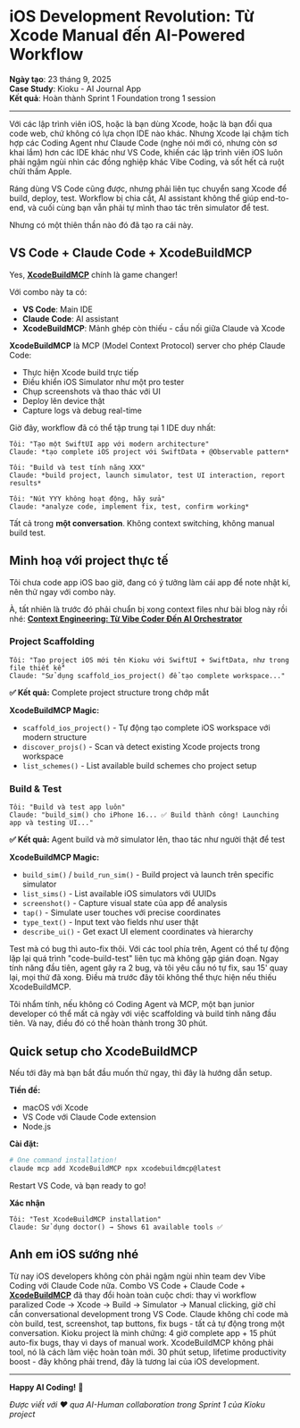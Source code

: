 # iOS Development Revolution: Từ Xcode Manual đến AI-Powered Workflow

**Ngày tạo**: 23 tháng 9, 2025  
**Case Study**: Kioku - AI Journal App  
**Kết quả**: Hoàn thành Sprint 1 Foundation trong 1 session

---

Với các lập trình viên iOS, hoặc là bạn dùng Xcode, hoặc là bạn đổi qua code web, chứ không có lựa chọn IDE nào khác. Nhưng Xcode lại chậm tích hợp các Coding Agent như Claude Code (nghe nói mới có, nhưng còn sơ khai lắm) hơn các IDE khác như VS Code, khiến các lập trình viên iOS luôn phải ngậm ngùi nhìn các đồng nghiệp khác Vibe Coding, và sốt hết cả ruột chửi thầm Apple.

Ráng dùng VS Code cũng được, nhưng phải liên tục chuyển sang Xcode để build, deploy, test. Workflow bị chia cắt, AI assistant không thể giúp end-to-end, và cuối cùng bạn vẫn phải tự mình thao tác trên simulator để test.

Nhưng có một thiên thần nào đó đã tạo ra cái này.

## VS Code + Claude Code + XcodeBuildMCP

Yes, **[XcodeBuildMCP](https://github.com/cameroncooke/XcodeBuildMCP)** chính là game changer!

Với combo này ta có:
- **VS Code**: Main IDE
- **Claude Code**: AI assistant 
- **XcodeBuildMCP**: Mảnh ghép còn thiếu - cầu nối giữa Claude và Xcode

**XcodeBuildMCP** là MCP (Model Context Protocol) server cho phép Claude Code:
- Thực hiện Xcode build trực tiếp
- Điều khiển iOS Simulator như một pro tester
- Chụp screenshots và thao thác với UI
- Deploy lên device thật
- Capture logs và debug real-time

Giờ đây, workflow đã có thể tập trung tại 1 IDE duy nhất:

```
Tôi: "Tạo một SwiftUI app với modern architecture"
Claude: *tạo complete iOS project với SwiftData + @Observable pattern*

Tôi: "Build và test tính năng XXX"  
Claude: *build project, launch simulator, test UI interaction, report results*

Tôi: "Nút YYY không hoạt động, hãy sửa"
Claude: *analyze code, implement fix, test, confirm working*
```

Tất cả trong **một conversation**. Không context switching, không manual build test.

## Minh hoạ với project thực tế

Tôi chưa code app iOS bao giờ, đang có ý tưởng làm cái app để note nhật kí, nên thử ngay với combo này.

À, tất nhiên là trước đó phải chuẩn bị xong context files như bài blog này rồi nhé: **[Context Engineering: Từ Vibe Coder Đến AI Orchestrator](http://phucnt.substack.com/p/context-engineering-tu-vibe-coder)**

### **Project Scaffolding**
```
Tôi: "Tạo project iOS mới tên Kioku với SwiftUI + SwiftData, như trong file thiết kế"
Claude: "Sử dụng scaffold_ios_project() để tạo complete workspace..."
```
**✅ Kết quả:** Complete project structure trong chớp mắt

**XcodeBuildMCP Magic:**
- `scaffold_ios_project()` - Tự động tạo complete iOS workspace với modern structure
- `discover_projs()` - Scan và detect existing Xcode projects trong workspace  
- `list_schemes()` - List available build schemes cho project setup

### **Build & Test**
```
Tôi: "Build và test app luôn"
Claude: "build_sim() cho iPhone 16... ✅ Build thành công! Launching app và testing UI..."
```

**✅ Kết quả:** Agent build và mở simulator lên, thao tác như người thật để test

**XcodeBuildMCP Magic:**
- `build_sim()` / `build_run_sim()` - Build project và launch trên specific simulator
- `list_sims()` - List available iOS simulators với UUIDs
- `screenshot()` - Capture visual state của app để analysis
- `tap()` - Simulate user touches với precise coordinates
- `type_text()` - Input text vào fields như user thật
- `describe_ui()` - Get exact UI element coordinates và hierarchy

Test mà có bug thì auto-fix thôi. Với các tool phía trên, Agent có thể tự động lặp lại quá trình "code-build-test" liên tục mà không gặp gián đoạn. Ngay tính năng đầu tiên, agent gây ra 2 bug, và tôi yêu cầu nó tự fix, sau 15' quay lại, mọi thứ đã xong. Điều mà trước đây tôi không thể thực hiện nếu thiếu XcodeBuildMCP.

Tôi nhẩm tính, nếu không có Coding Agent và MCP, một bạn junior developer có thể mất cả ngày với việc scaffolding và build tính năng đầu tiên. Và nay, điều đó có thể hoàn thành trong 30 phút.

## Quick setup cho XcodeBuildMCP

Nếu tới đây mà bạn bắt đầu muốn thử ngay, thì đây là hướng dẫn setup.

**Tiền đề:**
- macOS với Xcode
- VS Code với Claude Code extension  
- Node.js

**Cài đặt:**
```bash
# One command installation!
claude mcp add XcodeBuildMCP npx xcodebuildmcp@latest
```

Restart VS Code, và bạn ready to go!

**Xác nhận**
```
Tôi: "Test XcodeBuildMCP installation"
Claude: Sử dụng doctor() → Shows 61 available tools ✅
```

## Anh em iOS sướng nhé

Từ nay iOS developers không còn phải ngậm ngùi nhìn team dev Vibe Coding với Claude Code nữa. Combo VS Code + Claude Code + **[XcodeBuildMCP](https://github.com/cameroncooke/XcodeBuildMCP)** đã thay đổi hoàn toàn cuộc chơi: thay vì workflow paralized Code → Xcode → Build → Simulator → Manual clicking, giờ chỉ cần conversational development trong VS Code. Claude không chỉ code mà còn build, test, screenshot, tap buttons, fix bugs - tất cả tự động trong một conversation. Kioku project là minh chứng: 4 giờ complete app + 15 phút auto-fix bugs, thay vì days of manual work. XcodeBuildMCP không phải tool, nó là cách làm việc hoàn toàn mới. 30 phút setup, lifetime productivity boost - đây không phải trend, đây là tương lai của iOS development.

---

**Happy AI Coding!** 🎉

*Được viết với ❤️ qua AI-Human collaboration trong Sprint 1 của Kioku project*